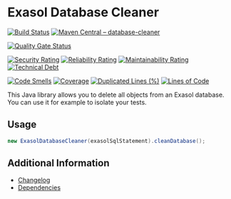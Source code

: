 # Exasol Database Cleaner

[![Build Status](https://github.com/exasol/database-cleaner/actions/workflows/ci-build.yml/badge.svg)](https://github.com/exasol/database-cleaner/actions/workflows/ci-build.yml)
[![Maven Central &ndash; database-cleaner](https://img.shields.io/maven-central/v/com.exasol/database-cleaner)](https://search.maven.org/artifact/com.exasol/database-cleaner)

[![Quality Gate Status](https://sonarcloud.io/api/project_badges/measure?project=com.exasol%3Adatabase-cleaner&metric=alert_status)](https://sonarcloud.io/dashboard?id=com.exasol%3Adatabase-cleaner)

[![Security Rating](https://sonarcloud.io/api/project_badges/measure?project=com.exasol%3Adatabase-cleaner&metric=security_rating)](https://sonarcloud.io/dashboard?id=com.exasol%3Adatabase-cleaner)
[![Reliability Rating](https://sonarcloud.io/api/project_badges/measure?project=com.exasol%3Adatabase-cleaner&metric=reliability_rating)](https://sonarcloud.io/dashboard?id=com.exasol%3Adatabase-cleaner)
[![Maintainability Rating](https://sonarcloud.io/api/project_badges/measure?project=com.exasol%3Adatabase-cleaner&metric=sqale_rating)](https://sonarcloud.io/dashboard?id=com.exasol%3Adatabase-cleaner)
[![Technical Debt](https://sonarcloud.io/api/project_badges/measure?project=com.exasol%3Adatabase-cleaner&metric=sqale_index)](https://sonarcloud.io/dashboard?id=com.exasol%3Adatabase-cleaner)

[![Code Smells](https://sonarcloud.io/api/project_badges/measure?project=com.exasol%3Adatabase-cleaner&metric=code_smells)](https://sonarcloud.io/dashboard?id=com.exasol%3Adatabase-cleaner)
[![Coverage](https://sonarcloud.io/api/project_badges/measure?project=com.exasol%3Adatabase-cleaner&metric=coverage)](https://sonarcloud.io/dashboard?id=com.exasol%3Adatabase-cleaner)
[![Duplicated Lines (%)](https://sonarcloud.io/api/project_badges/measure?project=com.exasol%3Adatabase-cleaner&metric=duplicated_lines_density)](https://sonarcloud.io/dashboard?id=com.exasol%3Adatabase-cleaner)
[![Lines of Code](https://sonarcloud.io/api/project_badges/measure?project=com.exasol%3Adatabase-cleaner&metric=ncloc)](https://sonarcloud.io/dashboard?id=com.exasol%3Adatabase-cleaner)

This Java library allows you to delete all objects from an Exasol database. You can use it for example to isolate your tests.

## Usage

```java
new ExasolDatabaseCleaner(exasolSqlStatement).cleanDatabase();
```

## Additional Information

* [Changelog](doc/changes/changelog.md)
* [Dependencies](dependencies.md)